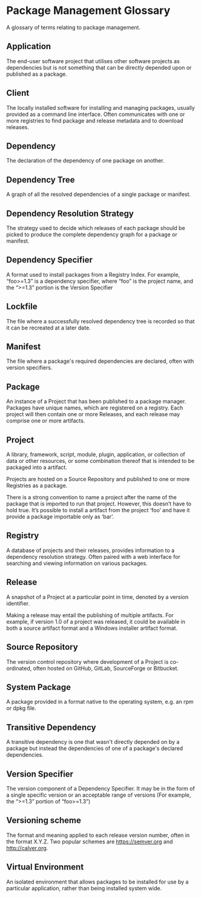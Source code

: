 # Package Management Glossary

A glossary of terms relating to package management.

## Application
  The end-user software project that utilises other software projects as dependencies but is not something that can be directly depended upon or published as a package.

## Client
  The locally installed software for installing and managing packages, usually provided as a command line interface. Often communicates with one or more registries to find package and release metadata and to download releases.

## Dependency
  The declaration of the dependency of one package on another.

## Dependency Tree
  A graph of all the resolved dependencies of a single package or manifest.

## Dependency Resolution Strategy
  The strategy used to decide which releases of each package should be picked to produce the complete dependency graph for a package or manifest.

## Dependency Specifier
  A format used to install packages from a Registry Index. For example, “foo>=1.3” is a dependency specifier, where “foo” is the project name, and the “>=1.3” portion is the Version Specifier

## Lockfile
  The file where a successfully resolved dependency tree is recorded so that it can be recreated at a later date.

## Manifest
  The file where a package's required dependencies are declared, often with version specifiers.

## Package
  An instance of a Project that has been published to a package manager. Packages have unique names, which are registered on a registry. Each project will then contain one or more Releases, and each release may comprise one or more artifacts.

## Project
  A library, framework, script, module, plugin, application, or collection of data or other resources, or some combination thereof that is intended to be packaged into a artifact.

  Projects are hosted on a Source Repository and published to one or more Registries as a package.

 There is a strong convention to name a project after the name of the package that is imported to run that project. However, this doesn’t have to hold true. It’s possible to install a artifact from the project ‘foo’ and have it provide a package importable only as ‘bar’.

## Registry
  A database of projects and their releases, provides information to a dependency resolution strategy. Often paired with a web interface for searching and viewing information on various packages.

## Release
  A snapshot of a Project at a particular point in time, denoted by a version identifier.

  Making a release may entail the publishing of multiple artifacts. For example, if version 1.0 of a project was released, it could be available in both a source artifact format and a Windows installer artifact format.

## Source Repository
  The version control repository where development of a Project is co-ordinated, often hosted on GitHub, GitLab, SourceForge or Bitbucket.

## System Package
  A package provided in a format native to the operating system, e.g. an rpm or dpkg file.

## Transitive Dependency
  A transitive dependency is one that wasn't directly depended on by a package but instead the dependencies of one of a package's declared dependencies.

## Version Specifier
  The version component of a Dependency Specifier. It may be in the form of a single specific version or an acceptable range of versions (For example, the “>=1.3” portion of “foo>=1.3”)

## Versioning scheme
  The format and meaning applied to each release version number, often in the format X.Y.Z. Two popular schemes are https://semver.org and http://calver.org.

## Virtual Environment
  An isolated environment that allows packages to be installed for use by a particular application, rather than being installed system wide.
